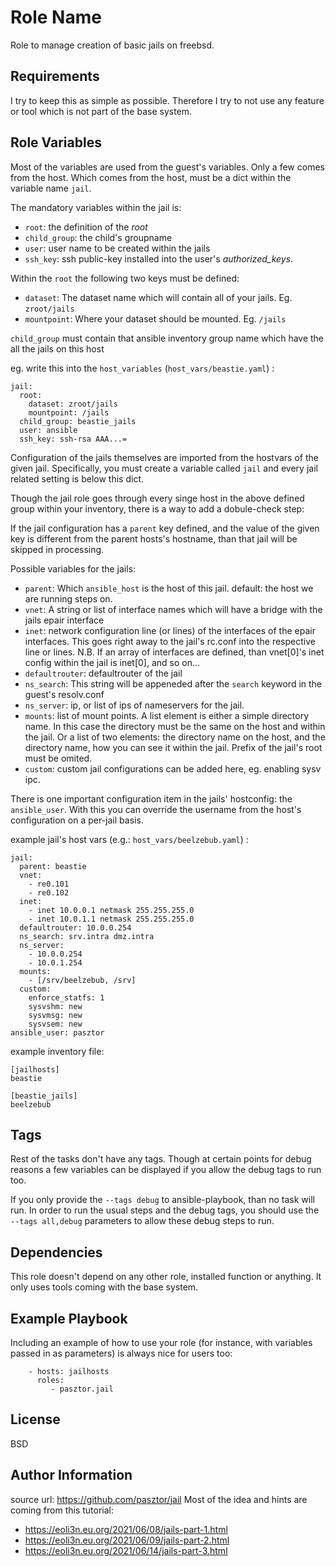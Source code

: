 Role Name
=========

Role to manage creation of basic jails on freebsd.

Requirements
------------

I try to keep this as simple as possible. Therefore I try to not use any feature or tool which is not part of the base system.

Role Variables
--------------

Most of the variables are used from the guest's variables. 
Only a few comes from the host. Which comes from the host, must be a dict within the variable name `jail`.

The mandatory variables within the jail is:
- `root`: the definition of the *root*
- `child_group`: the child's groupname
- `user`: user name to be created within the jails
- `ssh_key`: ssh public-key installed into the user's *authorized_keys*.

Within the `root` the following two keys must be defined:
- `dataset`: The dataset name which will contain all of your jails. Eg. `zroot/jails`
- `mountpoint`: Where your dataset should be mounted. Eg. `/jails`

`child_group` must contain that ansible inventory group name which have the all the jails on this host

eg. write this into the `host_variables` (`host_vars/beastie.yaml`) :
```
jail:
  root:
    dataset: zroot/jails
    mountpoint: /jails
  child_group: beastie_jails
  user: ansible
  ssh_key: ssh-rsa AAA...=
```

Configuration of the jails themselves are imported from the hostvars of the given jail.
Specifically, you must create a variable called `jail` and every jail related setting is below this dict.

Though the jail role goes through every singe host in the above defined group within your inventory, there is a way to add a dobule-check step:

If the jail configuration has a `parent` key defined, and the value of the given key is different from the parent hosts's hostname, than that jail will be skipped in processing.

Possible variables for the jails:
- `parent`: Which `ansible_host` is the host of this jail. default: the host we are running steps on.
- `vnet`: A string or list of interface names which will have a bridge with the jails epair interface
- `inet`: network configuration line (or lines) of the interfaces of the epair interfaces. This goes right away to the jail's rc.conf into the respective line or lines. N.B. If an array of interfaces are defined, than vnet[0]'s inet config within the jail is inet[0], and so on...
- `defaultrouter`: defaultrouter of the jail
- `ns_search`: This string will be appeneded after the `search` keyword in the guest's resolv.conf
- `ns_server`: ip, or list of ips of nameservers for the jail.
- `mounts`: list of mount points. A list element is either a simple directory name. In this case the directory must be the same on the host and within the jail. Or a list of two elements: the directory name on the host, and the directory name, how you can see it within the jail. Prefix of the jail's root must be omited.
- `custom`: custom jail configurations can be added here, eg. enabling sysv ipc.

There is one important configuration item in the jails' hostconfig: the `ansible_user`. With this you can override the username from the host's configuration on a per-jail basis.

example jail's host vars (e.g.: `host_vars/beelzebub.yaml`) :
```
jail:
  parent: beastie
  vnet:
    - re0.101
    - re0.102
  inet:
    - inet 10.0.0.1 netmask 255.255.255.0
    - inet 10.0.1.1 netmask 255.255.255.0
  defaultrouter: 10.0.0.254
  ns_search: srv.intra dmz.intra
  ns_server:
    - 10.0.0.254
    - 10.0.1.254
  mounts:
    - [/srv/beelzebub, /srv]
  custom:
    enforce_statfs: 1
    sysvshm: new
    sysvmsg: new
    sysvsem: new
ansible_user: pasztor
```

example inventory file:
```
[jailhosts]
beastie

[beastie_jails]
beelzebub
```

Tags
----

Rest of the tasks don't have any tags. Though at certain points for debug reasons a few variables can be displayed if you allow the debug tags to run too.

If you only provide the ``--tags debug`` to ansible-playbook, than no task will run. In order to run the usual steps and the debug tags, you should use the ``--tags all,debug`` parameters to allow these debug steps to run.


Dependencies
------------

This role doesn't depend on any other role, installed function or anything. It only uses tools coming with the base system.

Example Playbook
----------------

Including an example of how to use your role (for instance, with variables passed in as parameters) is always nice for users too:

```
    - hosts: jailhosts
      roles:
         - pasztor.jail
```

License
-------

BSD

Author Information
------------------

source url: https://github.com/pasztor/jail
Most of the idea and hints are coming from this tutorial: 
- https://eoli3n.eu.org/2021/06/08/jails-part-1.html
- https://eoli3n.eu.org/2021/06/09/jails-part-2.html
- https://eoli3n.eu.org/2021/06/14/jails-part-3.html
